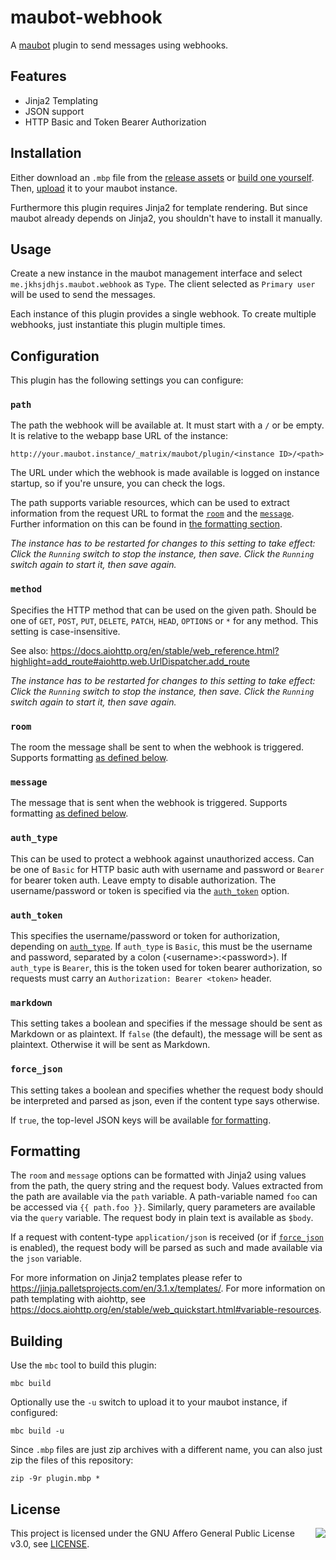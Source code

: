 # maubot-webhook
A [maubot](https://github.com/maubot/maubot) plugin to send messages using webhooks.


## Features
- Jinja2 Templating
- JSON support
- HTTP Basic and Token Bearer Authorization


## Installation
Either download an `.mbp` file from the [release assets](https://github.com/jkhsjdhjs/maubot-webhook/releases) or [build one yourself](#building).
Then, [upload](https://docs.mau.fi/maubot/usage/basic.html#uploading-plugins) it to your maubot instance.

Furthermore this plugin requires Jinja2 for template rendering. But since maubot already depends on Jinja2, you shouldn't have to install it manually.


## Usage
Create a new instance in the maubot management interface and select `me.jkhsjdhjs.maubot.webhook` as `Type`.
The client selected as `Primary user` will be used to send the messages.

Each instance of this plugin provides a single webhook.
To create multiple webhooks, just instantiate this plugin multiple times.


## Configuration
This plugin has the following settings you can configure:


### `path`
The path the webhook will be available at.
It must start with a `/` or be empty.
It is relative to the webapp base URL of the instance:

```
http://your.maubot.instance/_matrix/maubot/plugin/<instance ID>/<path>
```

The URL under which the webhook is made available is logged on instance startup, so if you're unsure, you can check the logs.

The path supports variable resources, which can be used to extract information from the request URL to format the [`room`](#room) and the [`message`](#message).
Further information on this can be found in [the formatting section](#formatting).

*The instance has to be restarted for changes to this setting to take effect:
Click the `Running` switch to stop the instance, then save. Click the `Running` switch again to start it, then save again.*


### `method`
Specifies the HTTP method that can be used on the given path.
Should be one of `GET`, `POST`, `PUT`, `DELETE`, `PATCH`, `HEAD`, `OPTIONS` or `*` for any method.
This setting is case-insensitive.

See also: https://docs.aiohttp.org/en/stable/web_reference.html?highlight=add_route#aiohttp.web.UrlDispatcher.add_route

*The instance has to be restarted for changes to this setting to take effect:
Click the `Running` switch to stop the instance, then save. Click the `Running` switch again to start it, then save again.*


### `room`
The room the message shall be sent to when the webhook is triggered.
Supports formatting [as defined below](#formatting).


### `message`
The message that is sent when the webhook is triggered.
Supports formatting [as defined below](#formatting).


### `auth_type`
This can be used to protect a webhook against unauthorized access.
Can be one of `Basic` for HTTP basic auth with username and password or `Bearer` for bearer token auth.
Leave empty to disable authorization.
The username/password or token is specified via the [`auth_token`](#auth_token) option.


### `auth_token`
This specifies the username/password or token for authorization, depending on [`auth_type`](#auth_type).
If `auth_type` is `Basic`, this must be the username and password, separated by a colon (\<username\>:\<password\>).
If `auth_type` is `Bearer`, this is the token used for token bearer authorization, so requests must carry an `Authorization: Bearer <token>` header.


### `markdown`
This setting takes a boolean and specifies if the message should be sent as Markdown or as plaintext.
If `false` (the default), the message will be sent as plaintext.
Otherwise it will be sent as Markdown.


### `force_json`
This setting takes a boolean and specifies whether the request body should be interpreted and parsed as json, even if the content type says otherwise.

If `true`, the top-level JSON keys will be available [for formatting](#formatting).



## Formatting
The `room` and `message` options can be formatted with Jinja2 using values from the path, the query string and the request body.
Values extracted from the path are available via the `path` variable. A path-variable named `foo` can be accessed via `{{ path.foo }}`.
Similarly, query parameters are available via the `query` variable.
The request body in plain text is available as `$body`.

If a request with content-type `application/json` is received (or if [`force_json`](#force_json) is enabled), the request body will be parsed as such and made available via the `json` variable.

For more information on Jinja2 templates please refer to https://jinja.palletsprojects.com/en/3.1.x/templates/.
For more information on path templating with aiohttp, see https://docs.aiohttp.org/en/stable/web_quickstart.html#variable-resources.



## Building
Use the `mbc` tool to build this plugin:
```
mbc build
```
Optionally use the `-u` switch to upload it to your maubot instance, if configured:
```
mbc build -u
```

Since `.mbp` files are just zip archives with a different name, you can also just zip the files of this repository:
```
zip -9r plugin.mbp *
```


## License
<img align="right" src="https://www.gnu.org/graphics/agplv3-155x51.png"/>

This project is licensed under the GNU Affero General Public License v3.0, see [LICENSE](LICENSE).
